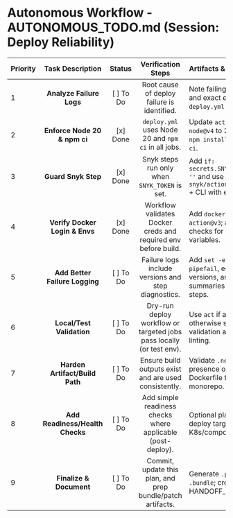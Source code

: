 # Autonomous Workflow - AUTONOMOUS_TODO.md (Session: Deploy Reliability)

| Priority | Task Description | Status | Verification Steps | Artifacts & Notes |
|:---|:---:|:---:|:---:|:---|
| 1 | **Analyze Failure Logs** | [ ] To Do | Root cause of deploy failure is identified. | Note failing job/step and exact error; map to `deploy.yml` lines. |
| 2 | **Enforce Node 20 & npm ci** | [x] Done | `deploy.yml` uses Node 20 and `npm ci` in all jobs. | Update `actions/setup-node@v4` to 20; replace `npm install` with `npm ci`. |
| 3 | **Guard Snyk Step** | [x] Done | Snyk steps run only when `SNYK_TOKEN` is set. | Add `if: secrets.SNYK_TOKEN != ''` and use `snyk/actions/setup@v4` + CLI with env. |
| 4 | **Verify Docker Login & Envs** | [x] Done | Workflow validates Docker creds and required env before build. | Add `docker/login-action@v3`; add explicit checks for required env variables. |
| 5 | **Add Better Failure Logging** | [ ] To Do | Failure logs include versions and step diagnostics. | Add `set -euxo pipefail`, echo versions, and log summaries in critical steps. |
| 6 | **Local/Test Validation** | [ ] To Do | Dry-run deploy workflow or targeted jobs pass locally (or test env). | Use `act` if available; otherwise static validation and YAML linting. |
| 7 | **Harden Artifact/Build Path** | [ ] To Do | Ensure build outputs exist and are used consistently. | Validate `.next/` artifact presence or adjust Dockerfile for monorepo. |
| 8 | **Add Readiness/Health Checks** | [ ] To Do | Add simple readiness checks where applicable (post-deploy). | Optional placeholders if deploy targets K8s/compose. |
| 9 | **Finalize & Document** | [ ] To Do | Commit, update this plan, and prep bundle/patch artifacts. | Generate `.patch` and `.bundle`; create HANDOFF_REPORT.md. |




